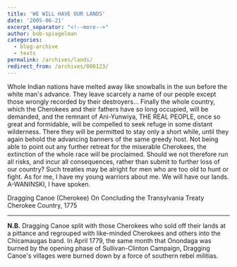 ```yaml
---
title: 'WE WILL HAVE OUR LANDS'
date: '2005-06-21'
excerpt_separator: "<!--more-->"
author: bob-spiegelman
categories:
  - blog-archive
  - texts
permalink: /archives/lands/
redirect_from: /archives/000123/
---
```

Whole Indian nations have melted away like snowballs in the sun before the white man's advance. They leave scarcely a name of our people except those wrongly recorded by their destroyers... Finally the whole country, which the Cherokees and their fathers have so long occupied, will be demanded, and the remnant of Ani-Yunwiya, THE REAL PEOPLE, once so great and formidable, will be compelled to seek refuge in some distant wilderness. There they will be permitted to stay only a short while, until they again behold the advancing banners of the same greedy host. Not being able to point out any further retreat for the miserable Cherokees, the extinction of the whole race will be proclaimed. Should we not therefore run all risks, and incur all consequences, rather than submit to further loss of our country? Such treaties may be alright for men who are too old to hunt or fight. As for me, I have my young warriors about me. We will have our lands. A-WANINSKI, I have spoken.

Dragging Canoe (Cherokee)
On Concluding the Transylvania Treaty
Cherokee Country, 1775

***
**N.B.** Dragging Canoe split with those Cherokees who sold off their lands at a pittance and regrouped with like-minded Cherokees and others into the Chicamaugas band. In April 1779, the same month that Onondaga was burned by the opening phase of Sullivan-Clinton Campaign, Dragging Canoe's villages were burned down by a force of southern rebel militias.
